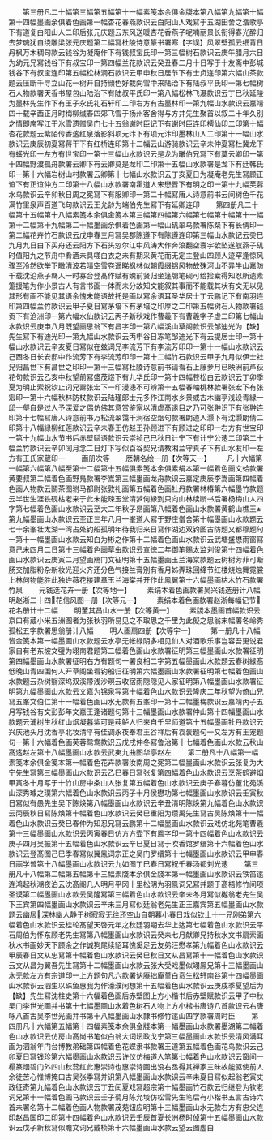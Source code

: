 <!-- { "loadSidebar": true } -->
　　第三册凡二十幅第三幅第五幅第十一幅素笺本余俱金牋本第八幅第九幅第十幅第十四幅墨画余俱着色画第一幅杏花春燕款识云白阳山人戏冩于五湖田舍之浩歌亭下有道复白阳山人二印后张元庆题云东风送暖杏花香燕子呢喃丽景长衔得春光醉归去梦魂犹自绕雕梁张元庆题第二幅冩杜陵诗意篆书署寒【字误】风翠壁孤云细背日丹枫万木稠句款云钱谷为凝庵作下有钱叔宝氏印一第三幅树石款识云庚午腊月六日为幼元兄冩钱谷下有叔宝印一第四幅兰花款识云癸丑春二月十日写于十友斋中彭城钱谷下有叔宝连印第五幅松林涧石款识云甲申秋日居节下有士贞连印第六幅山茶款题云压断千寻立山花一树开自持顔色好栽向雪中来陆治下有陆叔平氏印一第七幅树石人物款署天香书屋包山陆治下有陆叔平氏印一第八幅松林飞瀑款识云丁巳秋延陵为墨林先生作下有王子永氏礼石轩印二印右方有古墨林印一第九幅山水款识云嘉靖四十载辛酉正月时梅柳缄春四郊飞雪于扬州客舍得与方井先生聚首以叙二十年久别之情即席写江干氷雪遗赠吴门七十五翁谢时臣记下有谢时臣连印樗仙印二印第十幅杏花款题云紫陌传香逺红泉落影斜项元汴下有项元汴印墨林山人二印第十一幅山水款识云庚辰初夏冩蒋干下有红桥连印第十二幅云山游骑款识云辛未仲夏冩杜冀龙下有蠖光印一左方有世宝印一第十三幅山水款识云是龙为曦伯兄冩下有莫云卿印一第十四幅野渡孤舟款署云卿下有云卿莫是龙印二印第十五幅山水款署是龙下有廷韩氏印一第十六幅岩树山村款署云卿第十七幅山水款识云丁亥夏日为凝庵老先生冩顾正谊下有正谊仲方二印第十八幅山水款署南霍道人宋懋晋下有明之印一第十九幅芙蓉水鸟款识云辛卯秋日周之冕冩下有服卿印一第二十幅冩唐人诗意前书云间树色千花满竹里泉声百道飞句款识云王允龄为端伯先生冩下有延卿连印
　　第四册凡二十幅第十五幅第十八幅素笺本余俱金笺本第三幅第四幅第六幅第七幅第十幅第十一幅第十二幅第十九幅第二十幅墨画余俱着色画第一幅山矾翠鸟款署陈粲下有长倩印一第二幅花卉竹石款识云戊申春三月冩吴郡陈遵下有陈遵连印第三幅山水款记云癸巳九月九日白下买舟还云阳方下石头忽尔江中风涛大作奔浪翻空寰宇欲坠遂舣燕子矶时值阳九之节舟中肴酒未具嗟白衣之未有期采黄花而无定主登山四顾人迹罕逢惊风骤至泠然欲举下瞰清波若晴空雪卷遥睇枫林似朝霞缀锦风物故殊河山不异牛山嘉防千载沈沦燕子羇人一时寡合登髙作赋有媿前贤归坐篷牕笔砚可给捡槖得知忍所遗素箑援笔为作小景古人有言书画一体而未分故知文能叙其事而不能载其状有文无以见其形有画不能见其语余愧未能语故托是画以冩余语耳圣华居士丁云鹏记下有南羽连印第四幅兰竹款识云甲子夏日冩茅培下有茅培之印厚之二印第五幅树石人物款署钱贡下有沧洲印一第六幅水仙款识云丙子新秋戏作曹羲下有曹羲字子虚二印第七幅山水款识云庚申八月既望画思翁下有昌字印一第八幅溪山草阁款识云邹迪光为【缺】先生冩下有迪光印一第九幅山水款识云丙申谷日冻笔邹迪光下有云提居士印一第十幅山水款识云辛亥夏日冩似在兹词兄李流芳下有李流芳印印一第十一幅山水款识云己酉冬日长安邸中作流芳下有李流芳印印一第十二幅竹石款识云甲子九月似伊士社兄归昌世下有昌世之印印一第十三幅冩杜陵诗意前书请看石上藤萝月已映洲前芦荻花句款识云乙亥中秋望前冩盛茂煜下有九华氏印一第十四幅苍松白云款识云丁卯季夏为明止索祝钦止词兄夀张宏下一印漫漶不可辨第十五幅春岫桃林款署张宏下有张宏印一第十六幅秋林防杖款识云陆瑾郎士元多作江南水乡景或古木幽亭浅设青緑一邱一壑自是过人予深爱之偶仿佛其意赏鉴家以清虚髙逺目之乃可张翀识下有张翀连印第十七幅冩唐人诗意前书万松流翠霭千涧宿空烟句款署朗道人灏下有沈灏朗倩二印第十八幅緑柳红莲款识云辛未春王仿赵王孙顾进下有顾进之印印一右方有世宝印一第十九幅山水节书后赤壁赋语款识云崇祯己巳秋日计宁下有计宁公逺二印第二十幅兰竹款识云辛卯闰月念二日灯下写似百谷契兄请教湘兰守真子下有山水友印一左方有王氏家蔵印一
　　画册次等
　　厯朝名绘一册【次等天一】
　　凡十六幅第一幅第六幅第八幅至第十二幅第十五幅俱素笺本余俱素绢本第一幅着色画文蛤款署黄要叔第二幅着色画野鳬款署李嵩第三幅墨画龙舟款识云嘉定庚辰李嵩画第四幅着色画人物款云鬭茶图驸马都尉张敦礼画第五幅着色画牡丹款署林椿第六幅墨竹款题云半世生涯铁砚枯老来于此未能疎玉堂清梦何縁到只向山林续断书后署杨梅山人四字第七幅着色画山水款识云至大二年秋子昂画第八幅着色画山水款署黄鹤山樵王第九幅墨画山水款识云至正三年八月一峯道人冩于野庄僧舍第十幅墨画山水款题云七十余峯壮太湖一湾占处钓船孤明年待我归来日冩作湖边双钓图古防题又都穆题句一第十一幅墨画山水款云知白为彬之作第十二幅着色画山水款识云武塘盛懋雨窗冩意己未四月二日第十三幅着色画草虫款识云宣徳二年御笔赐太监刘俊第十四幅着色画山水款识云庚寅二月望画鴈门文征明第十五幅墨画玉兰海棠款题云树树芳菲可断肠交加脂粉杂新妆光迎火齐还分色气接兰膏别有香月姊弄珠回绛节红楼烧烛舞霓裳上林何物能胜此独许薇花接建章玉兰海棠并开作此鳯翼第十六幅墨画枯木竹石款署竹泉
　　元钱选花卉一册【次等地一】
　　素绢本着色画款署吴兴钱选册计八幅明赵淅二十四花信风图一册【次等元一】
　　素绢本着色画款署赵淅每幅记节花名册计十二幅
　　明董其昌山水一册【次等黄一】
　　素牋本墨画首幅款识云京口有蔵小米五洲图者为张秋羽所易见之不取思之千里为此儗之思翁末幅署冬岭秀孤松五字款署思翁册计八幅
　　明人画扇四册【次等宇一】
　　第一册凡十八幅皆金笺本第一幅墨画山水款题云水亭无帐緑阴多相见仙人对酒歌乐事岂容吾更说君家自有老东坡文璧为翊南君题第二幅着色画山水款署征明第三幅墨画山水款署征明第四幅墨画山水款署征明右方有题句一署良相二字第五幅墨画山水款题云春树緑髙低晚山青四围何人开草阁坐看钓船归征明第六幅墨画山水款署征明第七幅着色画山水款题云杂树翳深坞双溪带浅沙暝云收宿雨隠隠见人家征明第八幅墨画山水款署征明第九幅墨画山水款云文嘉为锦泉写第十幅着色山水款识云隆庆二年秋望为倚山兄冩五峯文伯仁第十一幅着色画山水无款有五峯印一第十二幅墨梅款识云嘉靖丙子五月写钱谷有文彭彭年文嘉王逢诸题句第十三幅墨画山水款署仲山第十四幅墨画山水款题云浦树生秋红山烟凝暮紫可是莼鲈人归来自千里师道第十五幅墨画牡丹款识云兴庆池头月沈香亭北妆清平有佳调永夜奉君王谷祥后有袁袠题句一又左方有王宠题句一第十六幅着色画芙蓉鸳鸯款识云戊戌仲冬冩鲁治第十七幅着色画山水款云秋山髙逺赵左第十八幅墨画山水款云武夷九曲图华亭赵左
　　第二册凡十八幅第一幅素笺本余俱金笺本第一幅着色花卉款署汝南周之冕第二幅墨画山水款识云张复为大宁先生冩第三幅墨画山水款识云乙巳春日冩张复第四幅着色山水款识云烹茶鹤避烟甲寅冬十月写于十竹山房中条山人张复第五幅着色山水款识云庚子春暮仿董北苑溪山深秀璩之璞第六幅着色山水款识云丙子十月侯懋功第七幅墨画山水款识云壬寅秋日冩似有愚先生吴下陈焕第八幅墨画山水款识云辛丑清明陈焕第九幅着色山水款识云丙辰秋日冩陈焕第十幅着色山水款识云癸巳重阳为缵禹先生冩古吴陈焕第十一幅着色山水款识云癸巳春仲为知忍兄冩云鹏第十二幅墨画山水款识云戏仿北苑笔曹羲第十三幅墨画山水款识云丙寅春日仿方方壶下有鳯字印一第十四幅着色山水款识云庚子四月吴振第十五幅着色山水款识云辛巳夏日冩于吹香馆罗缙第十六幅着色山水款识云登髙图己巳季春冩似翼鳯词宗正之吴门罗缙第十七幅墨画山水款识云甲申春日画学曽第十八幅墨画山水款识云九如图丁巳春日冩祝千春汤都刘光逺
　　第三册凡十八幅第二幅第五幅第十三幅素牋本余俱金牋本第一幅墨画山水款识云铁笛逺连鸿起秋潮夜泊云沈髙阁几人明月平冈十里松阴为羽鳯词兄冩并题于髙梧修竹间项圣谟第二幅墨画山水款云吴隆冩第三幅着色山水款识云辛未冬月冩似樾翁老先生吴下王宾第四幅墨画山水款识云辛未三月冩似廷翁老先生正王嘉宾第五幅墨画山水款题云幽居深林幽人静于树寂寂无往还空山自朝暮小春日戏似钦止十一兄刚弟第六幅着色山水款识云桂轮髙望天啓元年之秋廷羽期去华上达第七幅着色山水款识云平石周伯为怀东顾老先生冩第八幅墨画山水款识云癸未七月献卿兄持秋水文书扇索画秋水书画妙天下顾余之作诚狗尾续貂耳愧奚足云友弟汪懋孝第九幅着色山水款识云甲辰春日文从忠冩第十幅着色山水款识云癸巳秋日文从昌冩第十一幅着色山水款识云文从昌为翼吾先生冩第十二幅墨画山水款云张大受戏墨似翊鳯兄第十三幅墨画山水无款左方有宗道印一上方题句凡六款署讷庵拙庵堇白贲生松轩南谷第十四幅墨画山水款识云泗生以硃鱼惠我为作濠濮闲想第十五幅着色山水款识云庚戌季夏望后为【缺】先生冩沈柱史第十六幅着色画后赤壁图上方小楷书后赤壁赋款识云甲子中秋吴门李世光画并书第十七幅墨画山水着色树石人物上方小楷书唐诗八首款识云右唐咏八首古吴李世光画并书第十八幅墨画山水隷书修竹逺山四字款署周时臣
　　第四册凡十六幅第五幅第十四幅素笺本余俱金牋本第一幅墨画山水款署墨湖第二幅着色山水款识云仿房山髙尚书笔似白翁大词坛政戈宁第三幅墨画山水款识云清风满耳画为泗翁年门台博教弟础第四幅着色花蝶隶书款署王道第五幅着色画花鸟款识云己卯夏日冩钱珍第六幅墨画山水款识云许仪仿梅道人笔第七幅着色山水款识云窗间一榻篆烟碧门外四山秋蕊红此惠崇诗也惠崇诗画出没右丞得其禅家三昧故能驱使前人余徒苦心惟博掩口古吴张季冩并识第八幅墨画山水款识云辛未夏日冩似起翁老寅丈政征奇第九幅着色山水款识云丁丑闰夏戏冩超宗第十幅墨画竹石款云归继登为钦老词兄第十一幅着色画马款识云壬子菊月陈允埈仿松雪先生笔后有小楷书五言古诗六首未署名第十二幅着色画人物款署茂苑钮应明第十三幅墨画山水无款右方有忠父连印赵昌国印二印第十四幅着色山水款识云壬辰首夏长洲杨时倬第十五幅墨画山水款识云戊子新秋冩似瞻文词兄戴桢第十六幅墨画山水款云望云图虚白
